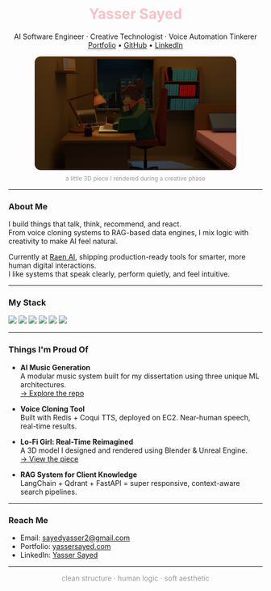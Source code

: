 <h1 align="center" style="color:#f6c1c7;">Yasser Sayed</h1>

<p align="center">
  AI Software Engineer · Creative Technologist · Voice Automation Tinkerer  
  <br>
  <a href="https://yassersayed.com" target="_blank">Portfolio</a> • 
  <a href="https://github.com/yssxr" target="_blank">GitHub</a> • 
  <a href="https://www.linkedin.com/in/yasser-sayed-0a684274/" target="_blank">LinkedIn</a>
</p>

<p align="center">
  <img src="https://github.com/yssxr/F20GA/blob/main/Render/Final%20Render.png?raw=true" alt="Lo-Fi Girl Render by Yasser" width="400" style="border-radius:12px;" />
  <br>
  <sub style="color:#999">a little 3D piece I rendered during a creative phase</sub>
</p>

---

### About Me

I build things that talk, think, recommend, and react.  
From voice cloning systems to RAG-based data engines, I mix logic with creativity to make AI feel natural.

Currently at [Raen AI](https://github.com/raen-ai), shipping production-ready tools for smarter, more human digital interactions.  
I like systems that speak clearly, perform quietly, and feel intuitive.

---

### My Stack

<p>
  <img src="https://img.shields.io/badge/Python-FADADD?style=for-the-badge&logo=python&logoColor=white" />
  <img src="https://img.shields.io/badge/FastAPI-F9D5E5?style=for-the-badge&logo=fastapi&logoColor=white" />
  <img src="https://img.shields.io/badge/TensorFlow-F6C1C7?style=for-the-badge&logo=tensorflow&logoColor=white" />
  <img src="https://img.shields.io/badge/Docker-F9D5E5?style=for-the-badge&logo=docker&logoColor=white" />
  <img src="https://img.shields.io/badge/LangChain-F6C1C7?style=for-the-badge" />
  <img src="https://img.shields.io/badge/AWS-FADADD?style=for-the-badge" />
</p>



---

### Things I'm Proud Of

- **AI Music Generation**  
  A modular music system built for my dissertation using three unique ML architectures.  
  [→ Explore the repo](https://github.com/yssxr/AI_Music_generation)

- **Voice Cloning Tool**  
  Built with Redis + Coqui TTS, deployed on EC2. Near-human speech, real-time results.

- **Lo-Fi Girl: Real-Time Reimagined**  
  A 3D model I designed and rendered using Blender & Unreal Engine.  
  [→ View the piece](https://github.com/yssxr/F20GA/blob/main/Render/Final%20Render.png)

- **RAG System for Client Knowledge**  
  LangChain + Qdrant + FastAPI = super responsive, context-aware search pipelines.

---

### Reach Me

- Email: sayedyasser2@gmail.com  
- Portfolio: [yassersayed.com](https://yassersayed.com)  
- LinkedIn: [Yasser Sayed](https://www.linkedin.com/in/yasser-sayed-0a684274/)

---

<p align="center" style="color:#999">
  clean structure · human logic · soft aesthetic
</p>
